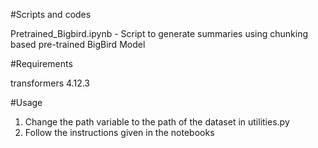 #Scripts and codes

Pretrained_Bigbird.ipynb - Script to generate summaries using chunking based pre-trained BigBird Model 

#Requirements

transformers 4.12.3

#Usage

1. Change the path variable to the path of the dataset in utilities.py
2. Follow the instructions given in the notebooks